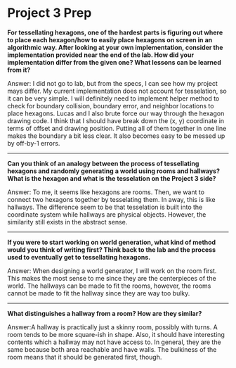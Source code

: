 # Project 3 Prep

**For tessellating hexagons, one of the hardest parts is figuring out where to place each hexagon/how to easily place hexagons on screen in an algorithmic way.
After looking at your own implementation, consider the implementation provided near the end of the lab.
How did your implementation differ from the given one? What lessons can be learned from it?**

Answer: I did not go to lab, but from the specs, I can see how my project mays differ. My current implementation does not account for tesselation, so it can be very simple.
I will definitely need to implement helper method to check for boundary collision, boundary error, and neighbor locations to place hexagons.
Lucas and I also brute force our way through the hexagon drawing code. I think that I should have break down the (x, y) coordinate in terms of offset and drawing position.
Putting all of them together in one line makes the boundary a bit less clear. It also becomes easy to be messed up by off-by-1 errors.

-----

**Can you think of an analogy between the process of tessellating hexagons and randomly generating a world using rooms and hallways?
What is the hexagon and what is the tesselation on the Project 3 side?**

Answer: To me, it seems like hexagons are rooms. Then, we want to connect two hexagons together by tesselating them. In away, this is like hallways.
The difference seem to be that tesselation is built into the coordinate system while hallways are physical objects. However, the similarity still exists in the abstract sense.

-----
**If you were to start working on world generation, what kind of method would you think of writing first?
Think back to the lab and the process used to eventually get to tessellating hexagons.**

Answer: When designing a world generator, I will work on the room first. This makes the most sense to me since they are the centerpieces of the world.
The hallways can be made to fit the rooms, however, the rooms cannot be made to fit the hallway since they are way too bulky.

-----
**What distinguishes a hallway from a room? How are they similar?**

Answer:A hallway is practically just a skinny room, possibly with turns. A room tends to be more square-ish in shape. Also, it should have interesting contents which a hallway may not have access to.
In general, they are the same because both area reachable and have walls. The bulkiness of the room means that it should be generated first, though.
